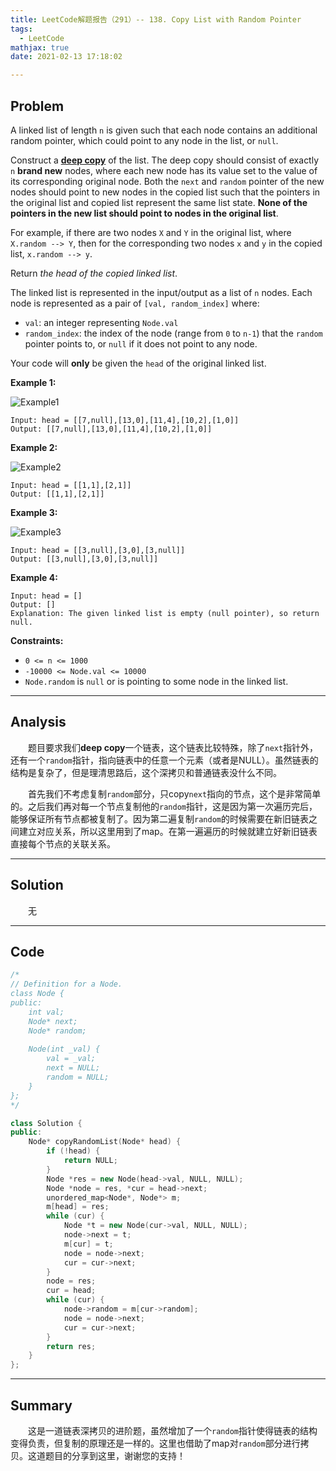 ```yaml
---
title: LeetCode解题报告（291）-- 138. Copy List with Random Pointer
tags:
  - LeetCode
mathjax: true
date: 2021-02-13 17:18:02

---
```


## Problem

A linked list of length `n` is given such that each node contains an additional random pointer, which could point to any node in the list, or `null`.

Construct a [**deep copy**](https://en.wikipedia.org/wiki/Object_copying#Deep_copy) of the list. The deep copy should consist of exactly `n` **brand new** nodes, where each new node has its value set to the value of its corresponding original node. Both the `next` and `random` pointer of the new nodes should point to new nodes in the copied list such that the pointers in the original list and copied list represent the same list state. **None of the pointers in the new list should point to nodes in the original list**.

For example, if there are two nodes `X` and `Y` in the original list, where `X.random --> Y`, then for the corresponding two nodes `x` and `y` in the copied list, `x.random --> y`.

Return *the head of the copied linked list*.

The linked list is represented in the input/output as a list of `n` nodes. Each node is represented as a pair of `[val, random_index]` where:

- `val`: an integer representing `Node.val`
- `random_index`: the index of the node (range from `0` to `n-1`) that the `random` pointer points to, or `null` if it does not point to any node.

Your code will **only** be given the `head` of the original linked list.

<!-- more -->

**Example 1:**

![Example1](https://assets.leetcode.com/uploads/2019/12/18/e1.png)

```
Input: head = [[7,null],[13,0],[11,4],[10,2],[1,0]]
Output: [[7,null],[13,0],[11,4],[10,2],[1,0]]
```

**Example 2:**

![Example2](https://assets.leetcode.com/uploads/2019/12/18/e2.png)

```
Input: head = [[1,1],[2,1]]
Output: [[1,1],[2,1]]
```

**Example 3:**

![Example3](https://assets.leetcode.com/uploads/2019/12/18/e3.png)

```
Input: head = [[3,null],[3,0],[3,null]]
Output: [[3,null],[3,0],[3,null]]
```

**Example 4:**

```
Input: head = []
Output: []
Explanation: The given linked list is empty (null pointer), so return null.
```

**Constraints:**

- `0 <= n <= 1000`
- `-10000 <= Node.val <= 10000`
- `Node.random` is `null` or is pointing to some node in the linked list.

------

## Analysis

&emsp;&emsp;题目要求我们**deep copy**一个链表，这个链表比较特殊，除了`next`指针外，还有一个`random`指针，指向链表中的任意一个元素（或者是NULL）。虽然链表的结构是复杂了，但是理清思路后，这个深拷贝和普通链表没什么不同。

&emsp;&emsp;首先我们不考虑复制`random`部分，只copy`next`指向的节点，这个是非常简单的。之后我们再对每一个节点复制他的`random`指针，这是因为第一次遍历完后，能够保证所有节点都被复制了。因为第二遍复制`random`的时候需要在新旧链表之间建立对应关系，所以这里用到了map。在第一遍遍历的时候就建立好新旧链表直接每个节点的关联关系。

------

## Solution

&emsp;&emsp;无

------

## Code

```c++
/*
// Definition for a Node.
class Node {
public:
    int val;
    Node* next;
    Node* random;
    
    Node(int _val) {
        val = _val;
        next = NULL;
        random = NULL;
    }
};
*/

class Solution {
public:
    Node* copyRandomList(Node* head) {
        if (!head) {
            return NULL;
        }
        Node *res = new Node(head->val, NULL, NULL);
        Node *node = res, *cur = head->next;
        unordered_map<Node*, Node*> m;
        m[head] = res;
        while (cur) {
            Node *t = new Node(cur->val, NULL, NULL);
            node->next = t;
            m[cur] = t;
            node = node->next;
            cur = cur->next;
        }
        node = res;
        cur = head;
        while (cur) {
            node->random = m[cur->random];
            node = node->next;
            cur = cur->next;
        }
        return res;
    }
};
```

------

## Summary

&emsp;&emsp;这是一道链表深拷贝的进阶题，虽然增加了一个`random`指针使得链表的结构变得负责，但复制的原理还是一样的。这里也借助了map对`random`部分进行拷贝。这道题目的分享到这里，谢谢您的支持！
